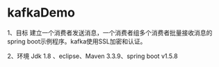 # kafkaDemo
1、目标
建立一个消费者发送消息，一个消费者组多个消费者批量接收消息的spring boot示例程序。kafka使用SSL加密和认证。

2、环境
Jdk 1.8 、eclipse、Maven 3.3.9、spring boot v1.5.8
